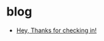 # blog

<!-- BLOG-POST-LIST:START -->
- [Hey, Thanks for checking in!](https://dev.to/zariaa27/hey-thanks-for-checking-in-36ln)
<!-- BLOG-POST-LIST:END -->
